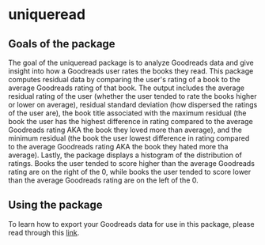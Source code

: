 # uniqueread

## Goals of the package
The goal of the uniqueread package is to analyze Goodreads data and give insight into how a Goodreads user rates the books they read. 
This package computes residual data by comparing the user's rating of a book to the average Goodreads rating of that book.  The output 
includes the average residual rating of the user (whether the user tended to rate the books higher or lower on average),  residual 
standard deviation (how dispersed the ratings of the user are), the book title associated with the maximum residual (the book the user 
has the highest difference in rating compared to the average Goodreads rating AKA the book they loved more than average), and the 
minimum residual (the book the user lowest difference in rating compared to the average Goodreads rating AKA the book they hated
more tha average). Lastly, the package displays a histogram of the distribution of ratings. Books the user tended to score higher than 
the average Goodreads rating are on the right of the 0, while books the user tended to score lower than the average Goodreads rating 
are on the left of the 0.

## Using the package
To learn how to export your Goodreads data for use in this package, please read through this [link](https://help.goodreads.com/s/article/How-do-I-import-or-export-my-books-1553870934590). 
